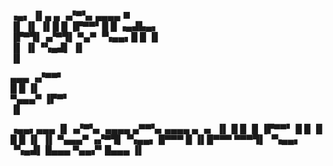 ▗▄▖    ▐▌▄   ▄ ▗▞▀▚▖▄▄▄▄     ■             
▐▌ ▐▌   ▐▌█   █ ▐▛▀▀▘█   █ ▗▄▟▙▄▖           
▐▛▀▜▌▗▞▀▜▌ ▀▄▀  ▝▚▄▄▖█   █   ▐▌             
▐▌ ▐▌▝▚▄▟▌                   ▐▌             
                             ▐▌             
                                            
                                            
 ▄▄▄  ▗▞▀▀▘                                 
█   █ ▐▌                                    
▀▄▄▄▀ ▐▛▀▘                                  
      ▐▌                                    
                                            
                                            
                                            
 ▗▄▄▖▄▄▄     ▐▌▗▞▀▚▖    ▄▄▄▄ ▄▀▀▚▖▄▄▄▄ ▄  ▗▖
▐▌  █   █    ▐▌▐▛▀▀▘       █ █  ▐▌   █ █  ▐▌
▐▌  ▀▄▄▄▀ ▗▞▀▜▌▝▚▄▄▖    █▀▀▀ █  ▐▌█▀▀▀ ▀▀▀▜▌
▝▚▄▄▖     ▝▚▄▟▌         █▄▄▄ ▀▄▄▞▘█▄▄▄    ▐▌
                                            
                                            
                                            